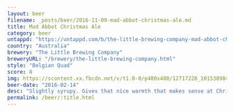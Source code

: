 ```yaml
---
layout: beer
filename: _posts/beer/2016-11-09-mad-abbot-christmas-ale.md
title: Mad Abbot Christmas Ale
category: beer
untappd: "https://untappd.com/b/the-little-brewing-company-mad-abbot-christmas-ale---2014/808799"
country: "Australia"
brewery: "The Little Brewing Company"
breweryURL: "/brewery/the-little-brewing-company.html"
style: "Belgian Quad"
score: 8
img: https://scontent.xx.fbcdn.net/v/t1.0-0/p480x480/12717228_10153890412513745_5272405049843729399_n.jpg?_nc_cat=110&_nc_ht=scontent.xx&oh=45f46964171aa7c6a1d16e9d498bacde&oe=5C93C11A
beer-date: "2016-02-14"
desc: "Slightly syrupy. Gives that nice warmth that makes sense at Christmas. Just not in Australia. Still great flavour all round"
permalink: /beer/:title.html
---
```

